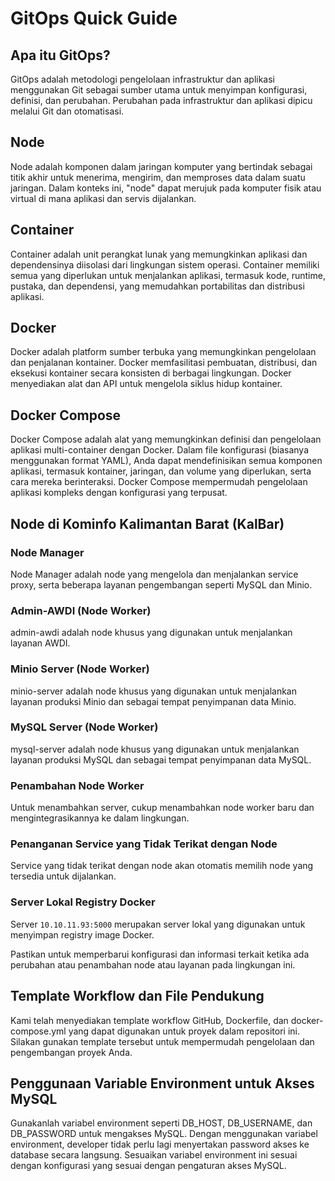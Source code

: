 # GitOps Quick Guide

## Apa itu GitOps?
GitOps adalah metodologi pengelolaan infrastruktur dan aplikasi menggunakan Git sebagai sumber utama untuk menyimpan konfigurasi, definisi, dan perubahan. Perubahan pada infrastruktur dan aplikasi dipicu melalui Git dan otomatisasi.

## Node
Node adalah komponen dalam jaringan komputer yang bertindak sebagai titik akhir untuk menerima, mengirim, dan memproses data dalam suatu jaringan. Dalam konteks ini, "node" dapat merujuk pada komputer fisik atau virtual di mana aplikasi dan servis dijalankan.

## Container
Container adalah unit perangkat lunak yang memungkinkan aplikasi dan dependensinya diisolasi dari lingkungan sistem operasi. Container memiliki semua yang diperlukan untuk menjalankan aplikasi, termasuk kode, runtime, pustaka, dan dependensi, yang memudahkan portabilitas dan distribusi aplikasi.

## Docker
Docker adalah platform sumber terbuka yang memungkinkan pengelolaan dan penjalanan kontainer. Docker memfasilitasi pembuatan, distribusi, dan eksekusi kontainer secara konsisten di berbagai lingkungan. Docker menyediakan alat dan API untuk mengelola siklus hidup kontainer.

## Docker Compose
Docker Compose adalah alat yang memungkinkan definisi dan pengelolaan aplikasi multi-container dengan Docker. Dalam file konfigurasi (biasanya menggunakan format YAML), Anda dapat mendefinisikan semua komponen aplikasi, termasuk kontainer, jaringan, dan volume yang diperlukan, serta cara mereka berinteraksi. Docker Compose mempermudah pengelolaan aplikasi kompleks dengan konfigurasi yang terpusat.


## Node di Kominfo Kalimantan Barat (KalBar)

### Node Manager
Node Manager adalah node yang mengelola dan menjalankan service proxy, serta beberapa layanan pengembangan seperti MySQL dan Minio.

### Admin-AWDI (Node Worker)
admin-awdi adalah node khusus yang digunakan untuk menjalankan layanan AWDI.

### Minio Server (Node Worker)
minio-server adalah node khusus yang digunakan untuk menjalankan layanan produksi Minio dan sebagai tempat penyimpanan data Minio.

### MySQL Server (Node Worker)
mysql-server adalah node khusus yang digunakan untuk menjalankan layanan produksi MySQL dan sebagai tempat penyimpanan data MySQL.

### Penambahan Node Worker
Untuk menambahkan server, cukup menambahkan node worker baru dan mengintegrasikannya ke dalam lingkungan.

### Penanganan Service yang Tidak Terikat dengan Node
Service yang tidak terikat dengan node akan otomatis memilih node yang tersedia untuk dijalankan.

### Server Lokal Registry Docker
Server `10.10.11.93:5000` merupakan server lokal yang digunakan untuk menyimpan registry image Docker.

Pastikan untuk memperbarui konfigurasi dan informasi terkait ketika ada perubahan atau penambahan node atau layanan pada lingkungan ini.

## Template Workflow dan File Pendukung
Kami telah menyediakan template workflow GitHub, Dockerfile, dan docker-compose.yml yang dapat digunakan untuk proyek dalam repositori ini. Silakan gunakan template tersebut untuk mempermudah pengelolaan dan pengembangan proyek Anda.

## Penggunaan Variable Environment untuk Akses MySQL
Gunakanlah variabel environment seperti DB_HOST, DB_USERNAME, dan DB_PASSWORD untuk mengakses MySQL. Dengan menggunakan variabel environment, developer tidak perlu lagi menyertakan password akses ke database secara langsung. Sesuaikan variabel environment ini sesuai dengan konfigurasi yang sesuai dengan pengaturan akses MySQL.
